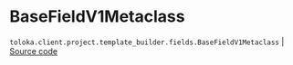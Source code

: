 # BaseFieldV1Metaclass
`toloka.client.project.template_builder.fields.BaseFieldV1Metaclass` | [Source code](https://github.com/Toloka/toloka-kit/blob/v1.2.3/src/client/project/template_builder/fields.py#L39)

